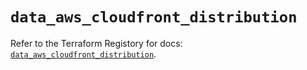 # `data_aws_cloudfront_distribution`

Refer to the Terraform Registory for docs: [`data_aws_cloudfront_distribution`](https://www.terraform.io/docs/providers/aws/d/cloudfront_distribution).
